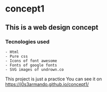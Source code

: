 # concept1
## This is a web design concept
### Tecnologies used
    - Html
    - Pure css
    - Icons of font awesome
    - Fonts of google fonts
    - SVG images of undrown.co
This project is just a practice
You can see it on https://j0s3armando.github.io/concept1/
